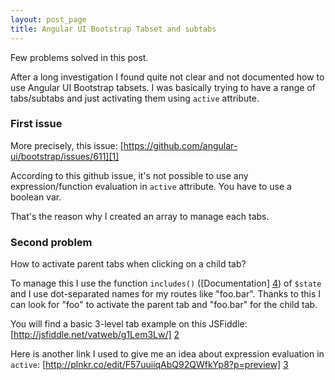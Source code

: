```yaml
---
layout: post_page
title: Angular UI Bootstrap Tabset and subtabs
---
```


Few problems solved in this post. 

After a long investigation I found quite not clear and not documented how to use Angular UI Bootstrap tabsets.
I was basically trying to have a range of tabs/subtabs and just activating them using `active` attribute.


### First issue
More precisely, this issue: [https://github.com/angular-ui/bootstrap/issues/611][1]

According to this github issue, it's not possible to use any expression/function evaluation in `active` attribute. You have to use a boolean var.

That's the reason why I created an array to manage each tabs.


### Second problem
How to activate parent tabs when clicking on a child tab?

To manage this I use the function `includes()` ([Documentation] [4]) of `$state` and I use dot-separated names for my routes like "foo.bar". Thanks to this I can look for "foo" to activate the parent tab and "foo.bar" for the child tab.

You will find a basic 3-level tab example on this JSFiddle: [http://jsfiddle.net/vatweb/g1Lem3Lw/] [2]

Here is another link I used to give me an idea about expression evaluation in `active`: [http://plnkr.co/edit/F57uuiiqAbQ92QWfkYp8?p=preview] [3]

  [1]: https://github.com/angular-ui/bootstrap/issues/611
  [2]: http://jsfiddle.net/vatweb/g1Lem3Lw/
  [3]: http://plnkr.co/edit/F57uuiiqAbQ92QWfkYp8?p=preview
  [4]: https://github.com/angular-ui/ui-router/wiki/Quick-Reference#stateincludesstatename--params
